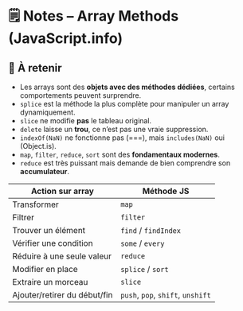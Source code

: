 # 🗒️ Notes – Array Methods (JavaScript.info)

## 🧠 À retenir

- Les arrays sont des **objets avec des méthodes dédiées**, certains comportements peuvent surprendre.
- `splice` est la méthode la plus complète pour manipuler un array dynamiquement.
- `slice` ne modifie **pas** le tableau original.
- `delete` laisse un **trou**, ce n’est pas une vraie suppression.
- `indexOf(NaN)` ne fonctionne pas (===), mais `includes(NaN)` oui (Object.is).
- `map`, `filter`, `reduce`, `sort` sont des **fondamentaux modernes**.
- `reduce` est très puissant mais demande de bien comprendre son **accumulateur**.

| Action sur array             | Méthode JS                        |
| ---------------------------- | --------------------------------- |
| Transformer                  | `map`                             |
| Filtrer                      | `filter`                          |
| Trouver un élément           | `find` / `findIndex`              |
| Vérifier une condition       | `some` / `every`                  |
| Réduire à une seule valeur   | `reduce`                          |
| Modifier en place            | `splice` / `sort`                 |
| Extraire un morceau          | `slice`                           |
| Ajouter/retirer du début/fin | `push`, `pop`, `shift`, `unshift` |
